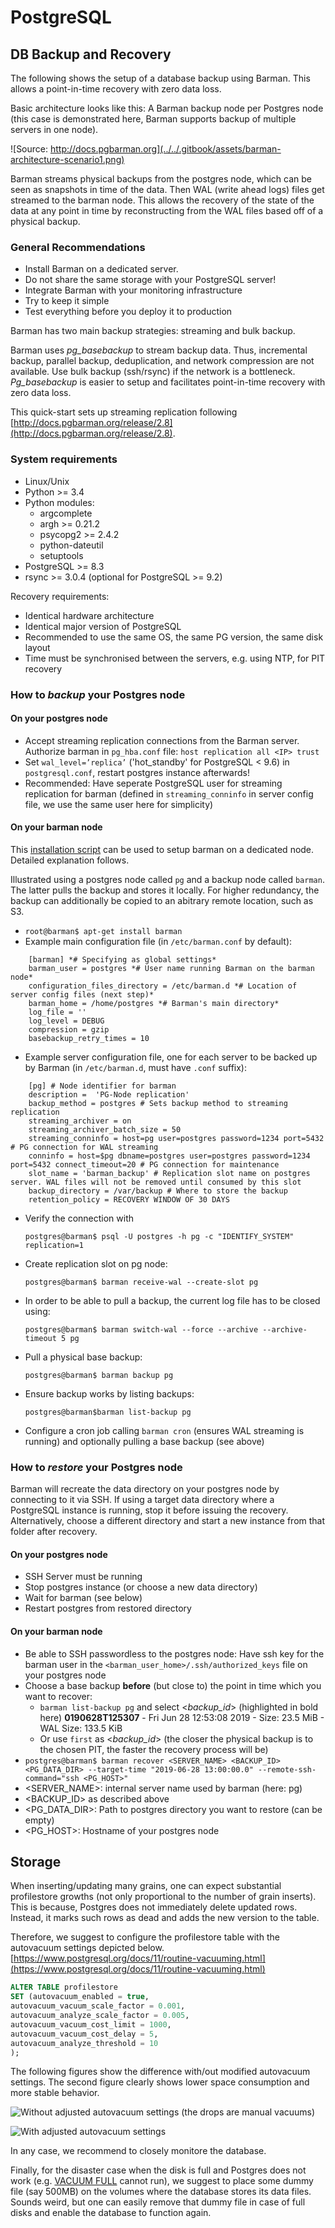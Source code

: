 # PostgreSQL

## DB Backup and Recovery

The following shows the setup of a database backup using Barman. This allows a point-in-time recovery with zero data loss.

Basic architecture looks like this: A Barman backup node per Postgres node (this case is demonstrated here, Barman supports backup of multiple servers in one node).

![Source: http://docs.pgbarman.org](../../.gitbook/assets/barman-architecture-scenario1.png)

Barman streams physical backups from the postgres node, which can be seen as snapshots in time of the data. Then WAL (write ahead logs) files get streamed to the barman node. This allows the recovery of the state of the data at any point in time by reconstructing from the WAL files based off of a physical backup.

### General Recommendations

* Install Barman on a dedicated server.
* Do not share the same storage with your PostgreSQL server!
* Integrate Barman with your monitoring infrastructure
* Try to keep it simple
* Test everything before you deploy it to production

Barman has two main backup strategies: streaming and bulk backup.

Barman uses _pg_basebackup_ to stream backup data. Thus, incremental backup, parallel backup, deduplication, and network compression are not available. Use bulk backup (ssh/rsync) if the network is a bottleneck. _Pg_basebackup_ is easier to setup and facilitates point-in-time recovery with zero data loss.

This quick-start sets up streaming replication following [http://docs.pgbarman.org/release/2.8](http://docs.pgbarman.org/release/2.8).

### System requirements

* Linux/Unix
* Python >= 3.4
* Python modules:
  * argcomplete
  * argh >= 0.21.2
  * psycopg2 >= 2.4.2
  * python-dateutil
  * setuptools
* PostgreSQL >= 8.3
* rsync >= 3.0.4 (optional for PostgreSQL >= 9.2)

Recovery requirements:

* Identical hardware architecture
* Identical major version of PostgreSQL
* Recommended to use the same OS, the same PG version, the same disk layout
* Time must be synchronised between the servers, e.g. using NTP, for PIT recovery

### How to _backup_ your Postgres node

####  On your postgres node

* Accept streaming replication connections from the Barman server. Authorize barman in `pg_hba.conf` file: `host replication all <IP> trust`
* Set `wal_level=’replica’` ('hot_standby' for PostgreSQL < 9.6) in `postgresql.conf`, restart postgres instance afterwards!
* Recommended: Have seperate PostgreSQL user for streaming replication for barman (defined in `streaming_conninfo` in server config file, we use the same user here for simplicity)

#### On your barman node

This [installation script](https://app.gitbook.com/grnry/disaster-recovery-sandbox/blob/scrum%23266-demo-backup-server/barman/barman-setup.sh) can be used to setup barman on a dedicated node. Detailed explanation follows.

Illustrated using a postgres node called `pg` and a backup node called `barman`. The latter pulls the backup and stores it locally. For higher redundancy, the backup can additionally be copied to an abitrary remote location, such as S3.

* `root@barman$ apt-get install barman`
* Example main configuration file (in `/etc/barman.conf` by default):

```
	[barman] *# Specifying as global settings*
	barman_user = postgres *# User name running Barman on the barman node*
	configuration_files_directory = /etc/barman.d *# Location of server config files (next step)*
	barman_home = /home/postgres *# Barman's main directory*
	log_file = ''
	log_level = DEBUG
	compression = gzip
	basebackup_retry_times = 10
```

* Example server configuration file, one for each server to be backed up by Barman (in `/etc/barman.d`, must have `.conf` suffix):

```
	[pg] # Node identifier for barman
	description =  'PG-Node replication'
	backup_method = postgres # Sets backup method to streaming replication
	streaming_archiver = on
	streaming_archiver_batch_size = 50
	streaming_conninfo = host=pg user=postgres password=1234 port=5432 # PG connection for WAL streaming
	conninfo = host=$pg dbname=postgres user=postgres password=1234 port=5432 connect_timeout=20 # PG connection for maintenance
	slot_name = 'barman_backup' # Replication slot name on postgres server. WAL files will not be removed until consumed by this slot
	backup_directory = /var/backup # Where to store the backup
	retention_policy = RECOVERY WINDOW OF 30 DAYS
```

*   Verify the connection with

    `postgres@barman$ psql -U postgres -h pg -c "IDENTIFY_SYSTEM" replication=1`
*   Create replication slot on pg node:

    `postgres@barman$ barman receive-wal --create-slot pg`
*   In order to be able to pull a backup, the current log file has to be closed using:

    `postgres@barman$ barman switch-wal --force --archive --archive-timeout 5 pg`
*   Pull a physical base backup:

    `postgres@barman$ barman backup pg`
*   Ensure backup works by listing backups:

    `postgres@barman$barman list-backup pg`
* Configure a cron job calling `barman cron` (ensures WAL streaming is running) and optionally pulling a base backup (see above)

### How to _restore_ your Postgres node

Barman will recreate the data directory on your postgres node by connecting to it via SSH. If using a target data directory where a PostgreSQL instance is running, stop it before issuing the recovery. Alternatively, choose a different directory and start a new instance from that folder after recovery.

####  On your postgres node

* SSH Server must be running
* Stop postgres instance (or choose a new data directory)
* Wait for barman (see below)
* Restart postgres from restored directory

####  On your barman node

* Be able to SSH passwordless to the postgres node: Have ssh key for the barman user in the `<barman_user_home>/.ssh/authorized_keys` file on your postgres node
* Choose a base backup **before** (but close to) the point in time which you want to recover:
  *  `barman list-backup pg` and select <_backup_id_> (highlighted in bold here) **0190628T125307** - Fri Jun 28 12:53:08 2019 - Size: 23.5 MiB - WAL Size: 133.5 KiB
  * Or use `first` as <_backup_id_> (the closer the physical backup is to the chosen PIT, the faster the recovery process will be)
*  `postgres@barman$ barman recover <SERVER_NAME> <BACKUP_ID> <PG_DATA_DIR> --target-time "2019-06-28 13:00:00.0" --remote-ssh-command="ssh <PG_HOST>"`
  * \<SERVER_NAME>: internal server name used by barman (here: pg)
  * \<BACKUP_ID> as described above
  * \<PG_DATA_DIR>: Path to postgres directory you want to restore (can be empty)
  * \<PG_HOST>: Hostname of your postgres node

## Storage

When inserting/updating many grains, one can expect substantial profilestore growths (not only proportional to the number of grain inserts). This is because, Postgres does not immediately delete updated rows. Instead, it marks such rows as dead and adds the new version to the table.  

Therefore, we suggest to configure the profilestore table with the autovacuum settings depicted below. [https://www.postgresql.org/docs/11/routine-vacuuming.html](https://www.postgresql.org/docs/11/routine-vacuuming.html) 

```sql
ALTER TABLE profilestore
SET (autovacuum_enabled = true,
autovacuum_vacuum_scale_factor = 0.001,  
autovacuum_analyze_scale_factor = 0.005,
autovacuum_vacuum_cost_limit = 1000,
autovacuum_vacuum_cost_delay = 5,
autovacuum_analyze_threshold = 10
);
```

The following figures show the difference with/out modified autovacuum settings. The second figure clearly shows lower space consumption and more stable behavior.

![Without adjusted autovacuum settings (the drops are manual vacuums)](../../.gitbook/assets/bildschirmfoto-2019-08-06-um-16.28.11.png)

![With adjusted autovacuum settings](../../.gitbook/assets/bildschirmfoto-2019-08-06-um-16.27.41.png)

In any case, we recommend to closely monitore the database.

Finally, for the disaster case when the disk is full and Postgres does not work (e.g. [VACUUM FULL](https://www.postgresql.org/docs/11/sql-vacuum.html) cannot run), we suggest to place some dummy file (say 500MB) on the volumes where the database stores its data files. Sounds weird, but one can easily remove that dummy file in case of full disks and enable the database to function again.

